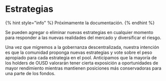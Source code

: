 # Estrategias

{% hint style="info" %}
Próximamente la documentación.
{% endhint %}

Se pueden agregar o eliminar nuevas estrategias en cualquier momento para responder a las nuevas realidades del mercado y diversificar el riesgo.

Una vez que migremos a la gobernanza descentralizada, nuestra intención es que la comunidad proponga nuevas estrategias y vote sobre el peso apropiado para cada estrategia en el pool. Anticipamos que la mayoría de los holders de OUSD valorarán tener cierta exposición a oportunidades de mayor rendimiento mientras mantienen posiciones más conservadoras para una parte de los fondos.







